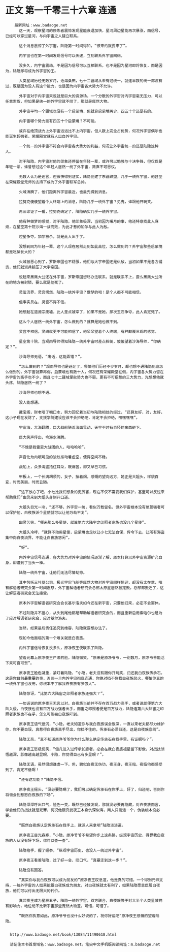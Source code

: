 # 正文 第一千零三十六章 连通
        最新网址：www.badaoge.net
          这一天，观察星河的修炼者震惊发现星能衰退加快，星河周边星能再次暴涨，而信号，已经可以穿过星河，与内宇宙之人建立联系。
      
          这个消息震惊了外宇宙，陆隐第一时间得知，“该来的就要来了”。
      
          内宇宙也在第一时间发现信号可以传递，立刻联系外宇宙网络。
      
          没多久，内宇宙震动，不是因为信号可以互相联系，也不是因为星河即将恢复，而是因为，陆隐即将成为外宇宙的王。
      
          人类星域历经无数岁月，沧海桑田，七十二疆域从未有过统一，就连半数的统一都没有过，既是因为没人有这个能力，也是因为内宇宙各大势力不允许。
      
          外宇宙对于内宇宙来说就是巨大的资源场，一个分散的外宇宙对内宇宙毫无压力，可以任意索取，但如果是统一的外宇宙就不同了，那就是庞然大物。
      
          外宇宙平均一个疆域也没有一个启蒙境，但就算启蒙境再少，四五十个还是有的。
      
          内宇宙哪个势力能有四五十个启蒙境？不可能。
      
          或许在绝顶战力上外宇宙远远比不上内宇宙，但人数上完全占优势，何况外宇宙偶尔也能诞生超强者，荣耀殿堂就有人出自外宇宙。
      
          一个统一的外宇宙不符合内宇宙各大势力的利益，何况让外宇宙统一的还是陆隐这种人。
      
          对于陆隐，内宇宙对他的印象还停留在年轻一辈，或许可以勉强与十决争锋，但仅仅是年轻一辈，谁曾想过这个年轻人居然一统了外宇宙，简直不可思议。
      
          无数人认为是谣言，但很快得到证实，陆隐创建了东疆联盟，几乎一统外宇宙，他甚至在荣耀殿堂元师的支持下成为了外宇宙联军总帅。
      
          火域沸腾了，他们距离外宇宙最近，也最先得到消息。
      
          拉努克傻傻望着个人终端上的消息，陆隐几乎一统外宇宙？见鬼，谁跟他开玩笑。
      
          再三印证了一番，拉努克确定了，陆隐确实几乎一统外宇宙。
      
          他有种做梦的感觉，对于陆隐，他印象极深，当初因为曦月的事，他还特意找此人麻烦，在星空第十院沙海一战而败，为此才惹的加尔与此人为敌。
      
          焢星争夺，加尔被杀，就是此人出手了。
      
          没想到同为年轻一辈，这个人现在居然走到如此高位，怎么做到的？外宇宙那些启蒙境都是吃屎长大的？
      
          火域被恶心到了，罗斯帝国也不舒服，他们与大宇帝国还是仇敌，当初如果不是各方谴责，他们就派兵镇压了大宇帝国。
      
          说起来黑鹰大公还在外宇宙，罗斯帝国想尽办法联系，就是联系不上，要么黑鹰大公所在的地方被封锁，要么就是他死了。
      
          灵玺流界，灵宫愕然，陆隐一统外宇宙？做梦的吧！是个人都不可能相信。
      
          但事实具在，灵宫不得不信。
      
          她想起在道源宗废墟，此人差点被宰了，如果不是她，那次玉石争夺，此人肯定死了。
      
          这么个人居然一统外宇宙，怎么做到的？就算是她也做不到。
      
          灵宫不相信，灵阙就更不可能相信了，他呆呆望着个人终端，有种颠覆三观的感觉。
      
          星空第十院，当观雨导师得知陆隐一统外宇宙时差点摔倒，傻傻望着沙海导师，“你确定？”。
      
          沙海导师无语，“废话，这能弄错？”。
      
          “怎么做到的？”观雨导师也是迷茫了，哪怕他们历经不少岁月，却也想不通陆隐到底怎么做到的，外宇宙就算再弱，启蒙境也有数十人，何况还有荣耀殿堂在侧，内宇宙各大势力留在外宇宙的高手也不少，而且七十二疆域掌舵势力也不弱，更有不可招惹的三大势力，光想想他就头疼，陆隐居然一统了？
      
          沙海导师也想不通。
      
          没人能想通。
      
          藏宝阁，财老咽了咽口水，努力回忆着当初与陆隐相处的经过，“还算友好，对，友好，这小子现在发财了，支援学院建设应该不会拒绝吧，肯定不会拒绝，嘿嘿嘿嘿”。
      
          宇宙海，大海翻腾，巨大战船随着海面晃动，天空不时有奇怪的东西砸下。
      
          巨大笑声传出，令海水沸腾。
      
          “不愧是我雷恩大战团的人，哈哈哈哈”。
      
          声音化为肉眼可见的波纹推动着虚空，使得空间不稳。
      
          战船上，众多海盗捂住耳朵，既痛苦，却又早已习惯。
      
          甲板上，一个长满胡须的，女子，抽着烟，感慨的望向远方，她正是大姐头，样貌百变，时而美丽，时而丑陋。
      
          “这下放心了吧，小七比我们想象的更厉害，现在不仅不需要我们保护，甚至可以反过来帮助我们”幽灵来到大姐头身侧开口道。
      
          大姐头目光一冷，“还不够，外宇宙一统，看似万载留名，但外宇宙根本没有绝顶强者可以保护他，白夜族派个星使就可以让他万劫不复”。
      
          幽灵苦笑，“哪来那么多星使，就算第六大陆宇之印照者家族也没几个星使”。
      
          大姐头冷哼，“就算不动用星使，启蒙境也足以让小七无法自保，传令下去，让所有海盗集中向白夜流界，不能让白夜族悠闲”。
      
          “好”。
      
          内外宇宙信号连通，各大势力对外宇宙的情况逐渐了解，原本打算以外宇宙资源扩充自身，却遭到了当头一棒。
      
          陆隐一统外宇宙，让他们无法尽情劫掠。
      
          其中包括三叶草公司，极光宇宙飞船等庞然大物对外宇宙同样惊诧，却没有太在意，唯有解语者研究会第一时间震怒，外宇宙解语者研究会总部太原星居然被摧毁，总部都搬迁了，这让解语者研究会无法接受。
      
          原本外宇宙解语者研究会会长基尔洛夫如今还在新宇宙，只要他归来，必定不会罢休。
      
          不过陆隐并不担心，从头到尾他都是帮助解语者研究会的，而且重新启用索哈尔也是为了应对解语者研究会，应对基尔洛夫。
      
          当然，如果最后责任追究到维容，陆隐就要想办法了。
      
          现如今他面临的第一个难关就是白夜族。
      
          内外宇宙信号恢复没多久，原净夜王便联系了陆隐。
      
          望着光幕上原净夜王严肃的脸，陆隐微笑，“原来是原净爷爷，一别数月，原净爷爷能活下来可喜可贺”。
      
          原净夜王脸色凝重，紧盯着陆隐，“小隐，老夫没有跟你开玩笑，归还我白夜族传承石，这是你目前最重要的事，否则一旦内外宇宙彻底连通，你绝对挡不住我白夜族怒火，哪怕你真的一统外宇宙也没用，你根本不了解我白夜族有多强大”。
      
          陆隐惊讶，“比第六大陆宙之印照者家族还强大？”。
      
          一句话说的原净夜王无言以对，白夜族当前并不存在百万战力高手，或者说即便第六大陆入侵，白夜族也没有百万战力强者出手，而宙之印照者便是百万战力，陆隐连第六大陆宙之印照者家族也不在乎，怎么可能被白夜族吓到。
      
          原净夜王语气低沉，“小隐，老夫知道你与我白夜族误会很深，一直以来老夫都尽力维护你，你不要自误，真惹得白夜族高手尽出，你挡不住的，传承石必须归还，这是白夜族底线”。
      
          陆隐无奈，“真不知道原净爷爷你为什么那么确定传承石在我手里，有证据吗？”。
      
          原净夜王怒极反笑，“但凡进入过传承长廊者，必会在我白夜族祖星留下影像，对战技领悟越深，影像越高越显眼，小隐，你觉得自己有多显眼？”。
      
          陆隐无语，虽然很想谦虚一下，但，貌似白夜无伤功，夜王身，夜王指，夜临他都感受到了，肯定不低啊！
      
          “还有这功能？”陆隐不信。
      
          原净夜王摇头，“没必要隐瞒了，我们可以确定传承石在你手上，好了，归还吧，否则你将领会到惹怒白夜族的下场”。
      
          陆隐深深呼出口气，脸色一变，既然已经被发现，那就没必要再隐藏，对白夜族而言，学会他们的战技就是死罪，何况他跟真武夜王本身仇深似海，两人只能活一个，伪装根本没必要。
      
          “既然白夜族认定传承石在我手上，就派人来拿吧”陆隐淡淡道。
      
          原净夜王目光森寒，“小隐，原净爷爷不希望你步上这条路，纵观宇宙历史，得罪我白夜族的人从没有好下场，你可以查一查”。
      
          陆隐抬手，握了握拳，“纵观宇宙历史，也没人一统过外宇宙”。
      
          原净夜王看着陆隐，过了好一会，叹口气，“真要走到这一步？”。
      
          陆隐没有回答。
      
          “其实你与我白夜族可以成为朋友的”原净夜王叹息道，他是真的可惜，一个得到元师支持，一统外宇宙的人如果能跟白夜族成为朋友，对白夜族就太有利了，如果陆隐愿意臣服白夜族，他们可以付出无限大的代价。
      
          真武夜王成为星辰五子，陆隐一统外宇宙，双方联合，白夜族等于对大半个人类星域拥有影响力，地位绝不比新宇宙那些庞然大物差，可惜，可惜了。
      
          “既然你执意如此，原净爷爷也没什么好说的了，祝你好运吧”原净夜王感慨的望着陆隐。
      
      
      http://www.badaoge.net/book/13084/11490618.html
      
      请记住本书首发域名：www.badaoge.net。笔尖中文手机版阅读网址：m.badaoge.net